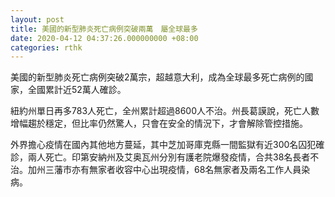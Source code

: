 ```yaml
---
layout: post
title: 美國的新型肺炎死亡病例突破兩萬　屬全球最多
date: 2020-04-12 04:37:26.000000000 +08:00
categories: rthk
---
```


美國的新型肺炎死亡病例突破2萬宗，超越意大利，成為全球最多死亡病例的國家，全國累計近52萬人確診。

紐約州單日再多783人死亡，全州累計超過8600人不治。州長葛謨說，死亡人數增幅趨於穩定，但比率仍然驚人，只會在安全的情況下，才會解除管控措施。

外界擔心疫情在國內其他地方蔓延，其中芝加哥庫克縣一間監獄有近300名囚犯確診，兩人死亡。印第安納州及艾奥瓦州分別有護老院爆發疫情，合共38名長者不治。加州三藩市亦有無家者收容中心出現疫情，68名無家者及兩名工作人員染病。
